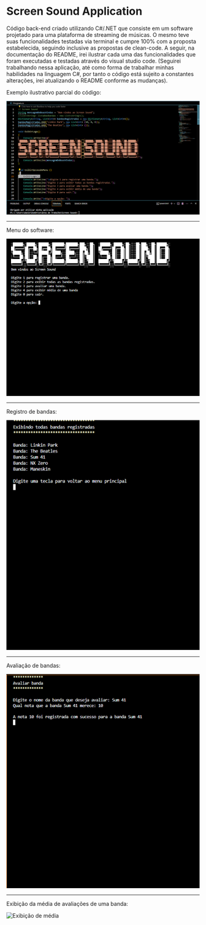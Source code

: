 # Screen Sound Application
Código back-end criado utilizando C#/.NET que consiste em um software projetado para uma plataforma de streaming de músicas. O mesmo teve suas funcionalidades testadas via terminal e cumpre 100% com a proposta estabelecida, seguindo inclusive as propostas de clean-code. A seguir, na documentação do README, irei ilustrar cada uma das funcionalidades que foram executadas e testadas através do visual studio code. (Seguirei trabalhando nessa aplicação, até como forma de trabalhar minhas habilidades na linguagem C#, por tanto o código está sujeito a constantes alterações, irei atualizando o README conforme as mudanças).

Exemplo ilustrativo parcial do código:

![Codigo](https://github.com/DanielTomazi/ScreenSound/blob/main/ImagensDemo/Codigo-demo.png)
*******************
Menu do software:

![](https://github.com/DanielTomazi/ScreenSound/blob/main/ImagensDemo/Menu-demo.png)
*******************
Registro de bandas:

![Codigo](https://github.com/DanielTomazi/ScreenSound/blob/main/ImagensDemo/RegistroBandas-demo.png)
********************
Avaliação de bandas:

![](https://github.com/DanielTomazi/ScreenSound/blob/main/ImagensDemo/AvaliandoBanda-demo.png)
********************
Exibição da média de avaliações de uma banda:

![Exibição de média](https://github.com/DanielTomazi/ScreenSound/blob/main/ImagensDemo/ExibeM%C3%A9dia-demo.png)


